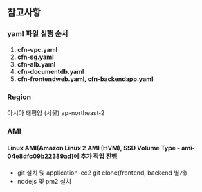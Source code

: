 ## 참고사항

### yaml 파일 실행 순서
1. **cfn-vpc.yaml**
2. **cfn-sg.yaml**
3. **cfn-alb.yaml**
4. **cfn-documentdb.yaml**
5. **cfn-frontendweb.yaml, cfn-backendapp.yaml**

### Region
아시아 태평양 (서울)  ap-northeast-2

### AMI
#### Linux AMI(Amazon Linux 2 AMI (HVM), SSD Volume Type - ami-04e8dfc09b22389ad)에 추가 작업 진행
- git 설치 및 application-ec2 git clone(frontend, backend 별개)
- nodejs 및 pm2 설치
